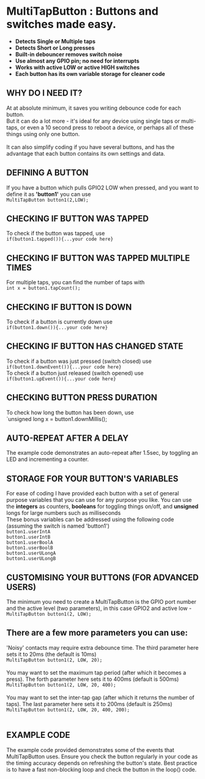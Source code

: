# MultiTapButton : Buttons and switches made easy.

<strong>
<ul>
  <li>Detects Single or Multiple taps</li>
  <li>Detects Short or Long presses</li>
  <li>Built-in debouncer removes switch noise</li>
  <li>Use almost any GPIO pin; no need for interrupts</li>
  <li>Works with active LOW or active HIGH switches</li>
  <li>Each button has its own variable storage for cleaner code</li>
</ul> 
</strong>

## WHY DO I NEED IT?
At at absolute minimum, it saves you writing debounce code for each button.<br>
But it can do a lot more - it's ideal for any device using single taps or multi-taps, or even a 10 second press to reboot a device, or perhaps all of these things using only one button.<br><br>
It can also simplify coding if you have several buttons, and has the advantage that each button contains its own settings and data.

## DEFINING A BUTTON
If you have a button which pulls GPIO2 LOW when pressed, and you want to define it as <strong>'button1'</strong> you can use <br>
`MultiTapButton button1(2,LOW);`

## CHECKING IF BUTTON WAS TAPPED
To check if the button was tapped, use <br>`if(button1.tapped()){...your code here}`<br>
## CHECKING IF BUTTON WAS TAPPED MULTIPLE TIMES
For multiple taps, you can find the number of taps with <br>`int x = button1.tapCount();`

## CHECKING IF BUTTON IS DOWN
To check if a button is currently down use<br> `if(button1.down()){...your code here}`

## CHECKING IF BUTTON HAS CHANGED STATE

To check if a button was just pressed (switch closed) use <br>`if(button1.downEvent()){...your code here}`<br>
To check if a button just released (switch opened) use <br>`if(button1.upEvent()){...your code here}`

## CHECKING BUTTON PRESS DURATION
To check how long the button has been down, use <br>`unsigned long x = button1.downMillis();

## AUTO-REPEAT AFTER A DELAY
The example code demonstrates an auto-repeat after 1.5sec, by toggling an LED and incrementing a counter.

## STORAGE FOR YOUR BUTTON'S VARIABLES
 For ease of coding I have provided each button with a set of general purpose variables that you can use for any purpose you like. You can use the <strong>integers</strong> as counters, <strong>booleans</strong> for toggling things on/off, and <strong>unsigned</strong>
 longs for large numbers such as milliseconds<br>
 These bonus variables can be addressed
  using the following code (assuming the switch is named 'button1')<br>
	`button1.userIntA`<br>
	`button1.userIntB`<br>
	`button1.userBoolA`<br>
	`button1.userBoolB`<br>
  `button1.userULongA`<br>
  `button1.userULongB`

  ## CUSTOMISING YOUR BUTTONS (FOR ADVANCED USERS)
  The minimum you need to create a MultiTapButton is the GPIO port number and the active level (two parameters), in this case GPIO2 and active low -<br>
  `MultiTapButton button1(2, LOW);`<br>
  ## There are a few more parameters you can use:<br>

  'Noisy' contacts may require extra debounce time. The third parameter here sets it to 20ms (the default is 10ms)<br>
  `MultiTapButton button1(2, LOW, 20);`<br><br>
  You may want to set the maximum tap period (after which it becomes a press). The forth parameter here sets it to 400ms (default is 500ms)<br>
  `MultiTapButton button1(2, LOW, 20, 400);`<br><br>
  You may want to set the inter-tap gap (after which it returns the number of taps). The last parameter here sets it to 200ms (default is 250ms)<br>
  `MultiTapButton button1(2, LOW, 20, 400, 200);`<br><br>

 
  
  ## EXAMPLE CODE
  The example code provided demonstrates some of the events that MultiTapButton uses. Ensure you check the button regularly in your code as the timing accuracy depends on refreshing the button's state. Best practice is to have a fast non-blocking loop and check the button in the loop() code.
